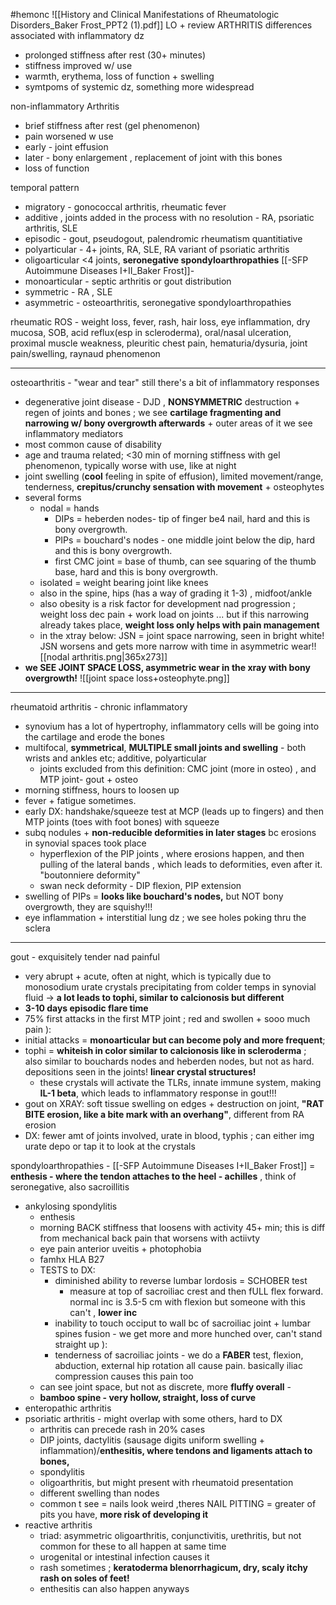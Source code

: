 #hemonc ![[History and Clinical Manifestations of Rheumatologic Disorders_Baker Frost_PPT2 (1).pdf]]
LO + review
ARTHRITIS differences 
associated with inflammatory dz
- prolonged stiffness after rest (30+ minutes)
- stiffness improved w/ use
- warmth, erythema, loss of function + swelling 
- symtpoms of systemic dz, something more widespread

non-inflammatory Arthritis 
- brief stiffness after rest (gel phenomenon)
- pain worsened w use 
- early - joint effusion
- later - bony enlargement , replacement of joint with this bones
- loss of function 

temporal pattern
- migratory - gonococcal arthritis, rheumatic fever
- additive , joints added in the process with no resolution - RA, psoriatic arthritis, SLE
- episodic - gout, pseudogout, palendromic rheumatism 
quantitiative
- polyarticular - 4+ joints, RA, SLE, RA variant of psoriatic arthritis
- oligoarticular <4 joints, **seronegative spondyloarthropathies** [[-SFP Autoimmune Diseases I+II_Baker Frost]]- 
- monoarticular - septic arthritis or gout 
distribution
- symmetric - RA , SLE
- asymmetric - osteoarthritis, seronegative spondyloarthropathies 

rheumatic ROS - weight loss, fever, rash, hair loss, eye inflammation, dry mucosa, SOB, acid reflux(esp in scleroderma), oral/nasal ulceration, proximal muscle weakness, pleuritic chest pain, hematuria/dysuria, joint pain/swelling, raynaud phenomenon

---
osteoarthritis - "wear and tear" still there's a bit of inflammatory responses
- degenerative joint disease - DJD  , **NONSYMMETRIC** destruction + regen of joints and bones ; we see **cartilage fragmenting and narrowing w/ bony overgrowth afterwards** + outer areas of it we see inflammatory mediators
- most common cause of disability 
- age and trauma related; <30 min of morning stiffness with gel phenomenon, typically worse with use, like at night 
- joint swelling (**cool** feeling in spite of effusion), limited movement/range, tenderness, **crepitus/crunchy sensation with movement** + osteophytes 
- several forms
	- nodal = hands
		- DIPs = heberden nodes- tip of finger be4 nail, hard and this is bony overgrowth.  
		- PIPs = bouchard's nodes - one middle joint below the dip, hard and this is bony overgrowth.  
		- first CMC joint = base of thumb, can see squaring of the thumb base,  hard and this is bony overgrowth.  
	- isolated = weight bearing joint like knees 
	- also in the spine, hips (has a way of grading it 1-3) , midfoot/ankle
	- also obesity is a risk factor for development nad progression ; weight loss dec pain + work load on joints ... but if this narrowing already takes place, **weight loss only helps with pain management** 
	- in the xtray below: JSN = joint space narrowing, seen in bright white! JSN worsens and gets more narrow with time in asymmetric wear!![[nodal arthritis.png|365x273]]
- **we SEE JOINT SPACE LOSS, asymmetric wear in the xray with bony overgrowth!**
![[joint space loss+osteophyte.png]]

---
rheumatoid arthritis - chronic inflammatory 
- synovium has a lot of hypertrophy, inflammatory cells will be going into the cartilage and erode the bones
- multifocal, **symmetrical**, **MULTIPLE small joints and swelling** - both wrists and ankles etc; additive, polyarticular 
	- joints excluded from this definition: CMC joint (more in osteo) , and MTP joint- gout + osteo
- morning stiffness, hours to loosen up 
- fever + fatigue sometimes. 
- early DX: handshake/squeeze test at MCP (leads up to fingers) and then MTP joints (toes with foot bones) with squeeze  
- subq nodules + **non-reducible deformities in later stages** bc erosions in synovial spaces took place 
	- hyperflexion of the PIP joints , where erosions happen, and then pulling of the lateral bands , which leads to deformities, even after it. "boutonniere deformity"
	- swan neck deformity - DIP flexion, PIP extension 
- swelling of PIPs = **looks like bouchard's nodes,** but NOT bony overgrowth, they are squishy!!!
- eye inflammation + interstitial lung dz ; we see holes poking thru the sclera 
---
gout - exquisitely tender nad painful 
- very abrupt + acute, often at night, which is typically due to monosodium urate crystals precipitating from colder temps in synovial fluid -> **a lot leads to tophi, similar to calcionosis but different**
- **3-10 days episodic flare time**
- 75% first attacks in the first MTP joint ; red and swollen + sooo much pain ): 
- initial attacks = **monoarticular but can become poly and more frequent**; 
- tophi = **whiteish in color similar to calcionosis like in scleroderma** ; also similar to bouchards nodes and heberden nodes, but not as hard. depositions seen in the joints! **linear crystal structures!**
	- these crystals will activate the TLRs, innate immune system, making **IL-1 beta**, which leads to inflammatory response in gout!!!
- gout on XRAY: soft tissue swelling on edges + destruction on joint, **"RAT BITE erosion, like a bite mark with an overhang"**, different from RA erosion 
- DX: fewer amt of joints involved, urate in blood, typhis ; can either img urate depo or tap it to look at the crystals

spondyloarthropathies - [[-SFP Autoimmune Diseases I+II_Baker Frost]] = **enthesis - where the tendon attaches to the heel - achilles** , think of seronegative, also sacroillitis  
- ankylosing spondylitis
	- enthesis
	- morning BACK stiffness that loosens with activity 45+ min; this is diff from mechanical back pain that worsens with actiivty 
	- eye pain anterior uveitis + photophobia
	- famhx HLA B27
	- TESTS to DX: 
		- diminished ability to reverse lumbar lordosis = SCHOBER test 
			- measure at top of sacroiliac crest and then fULL flex forward. normal inc is 3.5-5 cm with flexion but someone with this can't , **lower inc**
		- inability to touch occiput to wall bc of sacroiliac joint + lumbar spines fusion - we get more and more hunched over, can't stand straight up ): 
		- tenderness of sacroiliac joints - we do a **FABER** test, flexion, abduction, external hip rotation all cause pain. basically iliac compression causes this pain too  
	- can see joint space, but not as discrete, more **fluffy overall** - 
	- **bamboo spine - very hollow, straight, loss of curve**
- enteropathic arthritis
- psoriatic arthritis - might overlap with some others, hard to DX 
	- arthritis can precede rash in 20%  cases 
	- DIP joints, dactylitis (sausage digits uniform swelling + inflammation)/**enthesitis, where tendons and ligaments attach to bones,** 
	- spondylitis 
	- oligoarthritis, but might present with rheumatoid presentation 
	- different swelling than nodes
	- common t see = nails look weird ,theres NAIL PITTING = greater of pits you have, **more risk of developing it** 
- reactive arthritis 
	- triad: asymmetric oligoarthritis, conjunctivitis, urethritis, but not common for these to all happen at same time 
	- urogenital or intestinal infection causes it 
	- rash sometimes ; **keratoderma blenorrhagicum, dry, scaly itchy rash on soles of feet!**
	- enthesitis can also happen anyways




